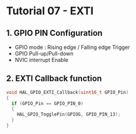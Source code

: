# Tutorial 07 - EXTI

## 1. GPIO PIN Configuration

- GPIO mode : Rising edge / Falling edge Trigger
- GPIO Pull-up/Pull-down
- NVIC interrupt Enable

## 2. EXTI Callback function

```c
void HAL_GPIO_EXTI_Callback(uint16_t GPIO_Pin)
{
  if (GPIO_Pin == GPIO_PIN_0)
  {
    HAL_GPIO_TogglePin(GPIOG, GPIO_PIN_13);
  }
}
```
